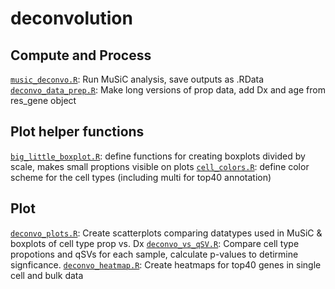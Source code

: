 deconvolution
========
## Compute and Process

[`music_deconvo.R`](music_deconvo.R): Run MuSiC analysis, save outputs as .RData
[`deconvo_data_prep.R`](deconvo_data_prep.R): Make long versions of prop data, 
add Dx and age from res_gene object

## Plot helper functions

[`big_little_boxplot.R`](big_little_boxplot.R): define functions for creating 
boxplots divided by scale, makes small proptions visible on plots
[`cell_colors.R`](cell_colors.R): define color scheme for the cell types 
(including multi for top40 annotation)

## Plot

[`deconvo_plots.R`](deconvo_plots.R): Create scatterplots comparing datatypes 
used in MuSiC & boxplots of cell type prop vs. Dx 
[`deconvo_vs_qSV.R`](deconvo_vs_qSV.R): Compare cell type propotions and qSVs 
for each sample, calculate p-values to detirmine signficance.
[`deconvo_heatmap.R`](deconvo_heatmap.R): Create heatmaps for top40 genes in 
single cell and bulk data
